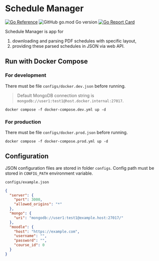 # Schedule Manager

[![Go Reference](https://img.shields.io/badge/-reference-007d9c?style=flat-square&logo=go&logoColor=white)](https://pkg.go.dev/github.com/qsoulior/schedulemanager)
![GitHub go.mod Go version](https://img.shields.io/github/go-mod/go-version/qsoulior/schedulemanager?style=flat-square)
[![Go Report Card](https://goreportcard.com/badge/github.com/qsoulior/schedulemanager?style=flat-square)](https://goreportcard.com/report/github.com/qsoulior/schedulemanager)

Schedule Manager is app for 
1. downloading and parsing PDF schedules with specific layout,
2. providing these parsed schedules in JSON via web API.

## Run with Docker Compose

### For development
There must be file `configs/docker.dev.json` before running.
> Default MongoDB connection string is `mongodb://user1:test1@host.docker.internal:27017`.
```
docker compose -f docker-compose.dev.yml up -d
```

### For production
There must be file `configs/docker.prod.json` before running.
```
docker compose -f docker-compose.prod.yml up -d
```

## Configuration
JSON configuration files are stored in folder `configs`.
Config path must be stored in `CONFIG_PATH` environment variable.

`configs/example.json`
```json
{
  "server": {
    "port": 3000,
    "allowed_origins": "*" 
  },
  "mongo": {
    "uri": "mongodb://user1:test1@example.host:27017/"
  },
  "moodle": {
    "host": "https://example.com",
    "username": "",
    "password": "",
    "course_id": 0
  }
}
```
